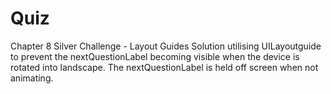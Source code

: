 # Quiz
Chapter 8 Silver Challenge - Layout Guides
Solution utilising UILayoutguide to prevent the nextQuestionLabel becoming visible when the device is rotated into landscape.
The nextQuestionLabel is held off screen when not animating.
